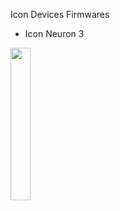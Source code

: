 Icon Devices Firmwares

- Icon Neuron 3
  
<img src="https://camo.githubusercontent.com/f075ee380bbaa9abea31ee8f24b65b901da84e36f54388e63164bc945d030fc9/68747470733a2f2f7777772e70726f646a2e636f6d2e75612f696d672f313030302d312f323031342f30312f32303134303130383132323533342e6a7067" width="25%"></img>
